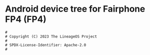 # Android device tree for Fairphone FP4 (FP4)

```
#
# Copyright (C) 2023 The LineageOS Project
#
# SPDX-License-Identifier: Apache-2.0
#
```
